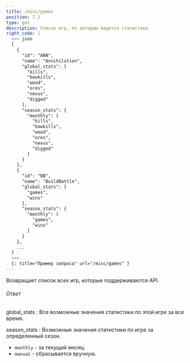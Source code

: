 ```yaml
---
title: /misc/games
position: 7.1
type: get
description: Список игр, по которым ведется статистика
right_code: |
  ~~~ json
  [
    {
      "id": "ANN",
      "name": "Annihilation",
      "global_stats": [
        "kills",
        "bowkills",
        "wood",
        "ores",
        "nexus",
        "digged"
      ],
      "season_stats": {
        "monthly": [
          "kills",
          "bowkills",
          "wood",
          "ores",
          "nexus",
          "digged"
        ]
      }
    },
    {
      "id": "BB",
      "name": "BuildBattle",
      "global_stats": [
        "games",
        "wins"
      ],
      "season_stats": {
        "monthly": [
          "games",
          "wins"
        ]
      }
    },
    ...
  ]
  ~~~
  {: title="Пример запроса" url="/misc/games" }
---
```


Возвращает список всех игр, которые поддерживаются API.

<h6>Ответ</h6>
global_stats
: Все возможные значения статистики по этой игре за все время.

season_stats
: Возможные значения статистики по игре за определенный сезон.
- `monthly` - за текущий месяц.
- `manual` - сбрасывается вручную.
